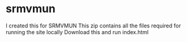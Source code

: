 # srmvmun
I created this for SRMVMUN
This zip contains all the files required for running the site locally
Download this and run index.html

